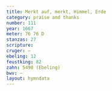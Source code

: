 ```yaml
---
title: Merkt auf, merkt, Himmel, Erde
category: praise and thanks
number: 111
year: 1667
meter: 76 76 D
stanzas: 27
scripture: 
cruger: —
ebeling: 12
feustking: 82
zahn: 5490 (Ebeling)
bwv: —
layout: hymndata
---
```

<br>


